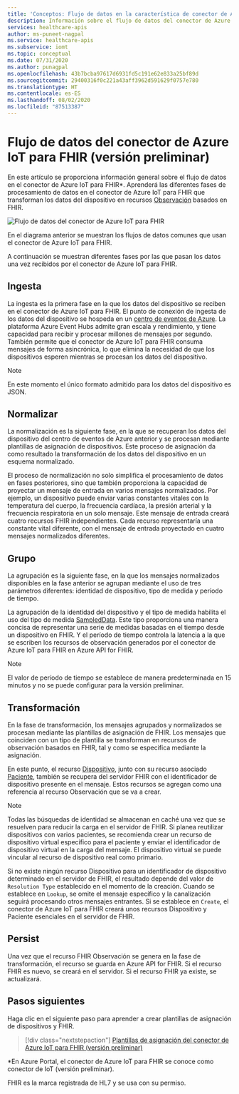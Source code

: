 ```yaml
---
title: 'Conceptos: Flujo de datos en la característica de conector de Azure IoT para FHIR (versión preliminar) de Azure API for FHIR'
description: Información sobre el flujo de datos del conector de Azure IoT para FHIR (versión preliminar). El conector de Azure IoT para FHIR (versión preliminar) ingiere, normaliza, agrupa, transforma y conserva los datos de IoMT en Azure API for FHIR.
services: healthcare-apis
author: ms-puneet-nagpal
ms.service: healthcare-apis
ms.subservice: iomt
ms.topic: conceptual
ms.date: 07/31/2020
ms.author: punagpal
ms.openlocfilehash: 43b7bcba97617d6931fd5c191e62e833a25bf89d
ms.sourcegitcommit: 29400316f0c221a43aff3962d591629f0757e780
ms.translationtype: HT
ms.contentlocale: es-ES
ms.lasthandoff: 08/02/2020
ms.locfileid: "87513387"
---
```

# <a name="azure-iot-connector-for-fhir-preview-data-flow"></a>Flujo de datos del conector de Azure IoT para FHIR (versión preliminar)

En este artículo se proporciona información general sobre el flujo de datos en el conector de Azure IoT para FHIR*. Aprenderá las diferentes fases de procesamiento de datos en el conector de Azure IoT para FHIR que transforman los datos del dispositivo en recursos [Observación](https://www.hl7.org/fhir/observation.html) basados en FHIR.

![Flujo de datos del conector de Azure IoT para FHIR](media/concepts-iot-data-flow/iot-connector-data-flow.png)

En el diagrama anterior se muestran los flujos de datos comunes que usan el conector de Azure IoT para FHIR. 

A continuación se muestran diferentes fases por las que pasan los datos una vez recibidos por el conector de Azure IoT para FHIR.

## <a name="ingest"></a>Ingesta
La ingesta es la primera fase en la que los datos del dispositivo se reciben en el conector de Azure IoT para FHIR. El punto de conexión de ingesta de los datos del dispositivo se hospeda en un [centro de eventos de Azure](https://docs.microsoft.com/azure/event-hubs/). La plataforma Azure Event Hubs admite gran escala y rendimiento, y tiene capacidad para recibir y procesar millones de mensajes por segundo. También permite que el conector de Azure IoT para FHIR consuma mensajes de forma asincrónica, lo que elimina la necesidad de que los dispositivos esperen mientras se procesan los datos del dispositivo.

> [!NOTE]
> En este momento el único formato admitido para los datos del dispositivo es JSON.

## <a name="normalize"></a>Normalizar
La normalización es la siguiente fase, en la que se recuperan los datos del dispositivo del centro de eventos de Azure anterior y se procesan mediante plantillas de asignación de dispositivos. Este proceso de asignación da como resultado la transformación de los datos del dispositivo en un esquema normalizado. 

El proceso de normalización no solo simplifica el procesamiento de datos en fases posteriores, sino que también proporciona la capacidad de proyectar un mensaje de entrada en varios mensajes normalizados. Por ejemplo, un dispositivo puede enviar varias constantes vitales con la temperatura del cuerpo, la frecuencia cardíaca, la presión arterial y la frecuencia respiratoria en un solo mensaje. Este mensaje de entrada creará cuatro recursos FHIR independientes. Cada recurso representaría una constante vital diferente, con el mensaje de entrada proyectado en cuatro mensajes normalizados diferentes.

## <a name="group"></a>Grupo
La agrupación es la siguiente fase, en la que los mensajes normalizados disponibles en la fase anterior se agrupan mediante el uso de tres parámetros diferentes: identidad de dispositivo, tipo de medida y período de tiempo.

La agrupación de la identidad del dispositivo y el tipo de medida habilita el uso del tipo de medida [SampledData](https://www.hl7.org/fhir/datatypes.html#SampledData). Este tipo proporciona una manera concisa de representar una serie de medidas basadas en el tiempo desde un dispositivo en FHIR. Y el período de tiempo controla la latencia a la que se escriben los recursos de observación generados por el conector de Azure IoT para FHIR en Azure API for FHIR.

> [!NOTE]
> El valor de período de tiempo se establece de manera predeterminada en 15 minutos y no se puede configurar para la versión preliminar.

## <a name="transform"></a>Transformación
En la fase de transformación, los mensajes agrupados y normalizados se procesan mediante las plantillas de asignación de FHIR. Los mensajes que coinciden con un tipo de plantilla se transforman en recursos de observación basados en FHIR, tal y como se especifica mediante la asignación.

En este punto, el recurso [Dispositivo](https://www.hl7.org/fhir/device.html), junto con su recurso asociado [Paciente](https://www.hl7.org/fhir/patient.html), también se recupera del servidor FHIR con el identificador de dispositivo presente en el mensaje. Estos recursos se agregan como una referencia al recurso Observación que se va a crear.

> [!NOTE]
> Todas las búsquedas de identidad se almacenan en caché una vez que se resuelven para reducir la carga en el servidor de FHIR. Si planea reutilizar dispositivos con varios pacientes, se recomienda crear un recurso de dispositivo virtual específico para el paciente y enviar el identificador de dispositivo virtual en la carga del mensaje. El dispositivo virtual se puede vincular al recurso de dispositivo real como primario.

Si no existe ningún recurso Dispositivo para un identificador de dispositivo determinado en el servidor de FHIR, el resultado depende del valor de `Resolution Type` establecido en el momento de la creación. Cuando se establece en `Lookup`, se omite el mensaje específico y la canalización seguirá procesando otros mensajes entrantes. Si se establece en `Create`, el conector de Azure IoT para FHIR creará unos recursos Dispositivo y Paciente esenciales en el servidor de FHIR.  

## <a name="persist"></a>Persist
Una vez que el recurso FHIR Observación se genera en la fase de transformación, el recurso se guarda en Azure API for FHIR. Si el recurso FHIR es nuevo, se creará en el servidor. Si el recurso FHIR ya existe, se actualizará.

## <a name="next-steps"></a>Pasos siguientes

Haga clic en el siguiente paso para aprender a crear plantillas de asignación de dispositivos y FHIR.

>[!div class="nextstepaction"]
>[Plantillas de asignación del conector de Azure IoT para FHIR (versión preliminar)](iot-mapping-templates.md)

*En Azure Portal, el conector de Azure IoT para FHIR se conoce como conector de IoT (versión preliminar).

FHIR es la marca registrada de HL7 y se usa con su permiso.
